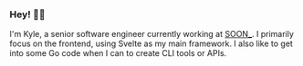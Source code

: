 ### Hey! ✌🏼

I'm Kyle, a senior software engineer currently working at <a href="https://github.com/thisissoon" target="_blank">SOON_</a>. I primarily focus on the frontend, using Svelte as my main framework. I also like to get into some Go code when I can to create CLI tools or APIs.
